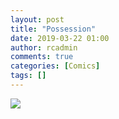 ```yaml
---
layout: post
title: "Possession"
date: 2019-03-22 01:00
author: rcadmin
comments: true
categories: [Comics]
tags: []
---
```

<a href="../comics/2019/03/22"><img src="http://dl.bitsmack.com/comics/20190322.jpg" /></a>

